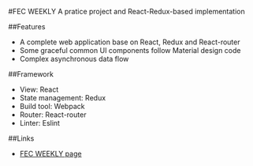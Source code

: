 #FEC WEEKLY
A pratice project and React-Redux-based implementation

##Features
- A complete web application base on React, Redux and React-router
- Some graceful common UI components follow Material design code
- Complex asynchronous data flow

##Framework
- View: React
- State management: Redux
- Build tool: Webpack
- Router: React-router
- Linter: Eslint

##Links
- [FEC WEEKLY page](http://wwww.4bin.cn)